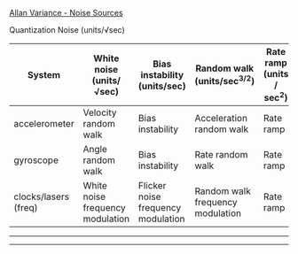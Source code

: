 [Allan Variance - Noise Sources](https://www.dropbox.com/preview/Elliot%20and%20Lia/Resources/Kshitij%20Jerath%20-%20Noise%20modelling%20great%20powerpoint.pptx?context=browse&role=personal)

Quantization Noise (units/√sec)

| System               | White noise (units/√sec)           | Bias instability (units/sec)       | Random walk (units/sec<sup>3/2</sup>)                   | Rate ramp (units / sec<sup>2</sup>) |
|----------------------|----------------------------------|------------------------------------|----------------------------------|--------------|
| accelerometer        | Velocity random walk             | Bias instability                   | Acceleration random walk         | Rate ramp    |
| gyroscope            | Angle random walk                | Bias instability                   | Rate random walk                 | Rate ramp    |
| clocks/lasers (freq) | White noise frequency modulation | Flicker noise frequency modulation | Random walk frequency modulation | Rate ramp    |

---
---

